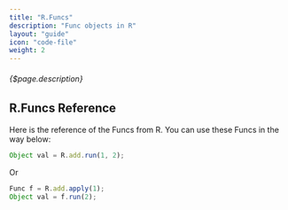 ```yaml
---
title: "R.Funcs"
description: "Func objects in R"
layout: "guide"
icon: "code-file"
weight: 2
---
```


###### {$page.description}

<article id="1">

## R.Funcs Reference

Here is the reference of the Funcs from R. You can use these Funcs in the way below:

```javascript
Object val = R.add.run(1, 2);
```

Or

```javascript
Func f = R.add.apply(1);
Object val = f.run(2);
```

</article>

